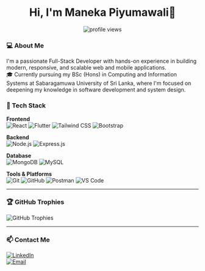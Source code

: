<h1 align="center">Hi, I'm Maneka Piyumawali👋</h1>
<p align="center">
  <img src="https://komarev.com/ghpvc/?username=DineshPriyanthaGH&label=Profile%20views&color=0e75b6&style=flat" alt="profile views"/>
</p>

### 💻 About Me
I'm a passionate Full-Stack Developer with hands-on experience in building modern, responsive, and scalable web and mobile applications.  
🎓 Currently pursuing my BSc (Hons) in Computing and Information Systems at Sabaragamuwa University of Sri Lanka, where I'm focused on deepening my knowledge in software development and system design.

### 🚀 Tech Stack

**Frontend**  
![React](https://img.shields.io/badge/React-61DAFB?style=for-the-badge&logo=react) 
![Flutter](https://img.shields.io/badge/Flutter-02569B?style=for-the-badge&logo=flutter&logoColor=white)
![Tailwind CSS](https://img.shields.io/badge/Tailwind_CSS-38B2AC?style=for-the-badge&logo=tailwind-css)
![Bootstrap](https://img.shields.io/badge/Bootstrap-563D7C?style=for-the-badge&logo=bootstrap)

**Backend**  
![Node.js](https://img.shields.io/badge/Node.js-339933?style=for-the-badge&logo=nodedotjs&logoColor=white) 
![Express.js](https://img.shields.io/badge/Express.js-000000?style=for-the-badge&logo=express&logoColor=white)

**Database**  
![MongoDB](https://img.shields.io/badge/MongoDB-47A248?style=for-the-badge&logo=mongodb&logoColor=white) 
![MySQL](https://img.shields.io/badge/MySQL-4479A1?style=for-the-badge&logo=mysql&logoColor=white)

**Tools & Platforms**  
![Git](https://img.shields.io/badge/Git-F05032?style=for-the-badge&logo=git&logoColor=white)
![GitHub](https://img.shields.io/badge/GitHub-181717?style=for-the-badge&logo=github)
![Postman](https://img.shields.io/badge/Postman-FF6C37?style=for-the-badge&logo=postman&logoColor=white)
![VS Code](https://img.shields.io/badge/VS_Code-007ACC?style=for-the-badge&logo=visual-studio-code&logoColor=white)

---

### 🏆 GitHub Trophies
![GitHub Trophies](https://github-profile-trophy.vercel.app/?username=Manekapiyu&theme=radical)

---

### 📫 Contact Me
[![LinkedIn](https://img.shields.io/badge/LinkedIn-Connect-blue?logo=linkedin)](https://linkedin.com/in/maneka-piyumawali)  
[![Email](https://img.shields.io/badge/Email-Send%20a%20Mail-red?logo=gmail)](mailto:your.manekapiyumawali2099.com) 







<!--
**Manekapiyu/Manekapiyu** is a ✨ _special_ ✨ repository because its `README.md` (this file) appears on your GitHub profile.

Here are some ideas to get you started:

- 🔭 I’m currently working on ...
- 🌱 I’m currently learning ...
- 👯 I’m looking to collaborate on ...
- 🤔 I’m looking for help with ...
- 💬 Ask me about ...
- 📫 How to reach me: ...
- 😄 Pronouns: ...
- ⚡ Fun fact: ...
-->
